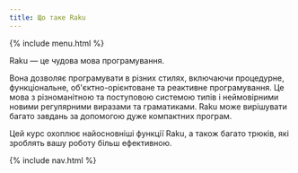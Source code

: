 ```yaml
---
title: Що таке Raku
---
```


{% include menu.html %}

Raku — це чудова мова програмування.

Вона дозволяє програмувати в різних стилях, включаючи процедурне, функціональне, об'єктно-орієнтоване та реактивне програмування. Це мова з різноманітною та поступовою системою типів і неймовірними новими регулярними виразами та граматиками. Raku може вирішувати багато завдань за допомогою дуже компактних програм.

Цей курс охоплює найосновніші функції Raku, а також багато трюків, які зроблять вашу роботу більш ефективною.

{% include nav.html %}